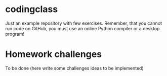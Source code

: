 # codingclass
Just an example repository with few exercises.
Remember, that you cannot run code on GitHub, you must use an online Python compiler or a desktop program!

# Homework challenges

To be done (here write some challenges ideas to be implemented)
